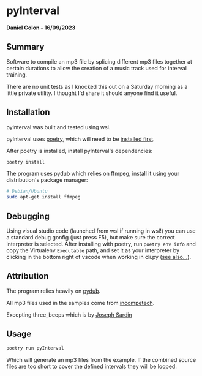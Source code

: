 # pyInterval

**Daniel Colon - 16/09/2023**

## Summary

Software to compile an mp3 file by splicing different mp3 files together at
certain durations to allow the creation of a music track used for interval
training.

There are no unit tests as I knocked this out on a Saturday morning as a little
private utility. I thought I'd share it should anyone find it useful.

## Installation

pyinterval was built and tested using wsl.

pyInterval uses [poetry](https://python-poetry.org), which will need to be
[installed first](https://python-poetry.org/docs/#installation).

After poetry is installed, install pyInterval's dependencies:
```sh
poetry install
```

The program uses pydub which relies on ffmpeg, install it using your
distribution's package manager:

```sh
# Debian/Ubuntu
sudo apt-get install ffmpeg
```

## Debugging

Using visual studio code (launched from wsl if running in wsl!) you can use a
standard debug gonfig (just press F5), but make sure the correct interpreter is
selected. After installing with poetry, run `poetry env info` and copy the
Virtualenv `Executable` path, and set it as your interpreter by clicking in the
bottom right of vscode when working in cli.py
([see also...](https://code.visualstudio.com/docs/python/environments)).

## Attribution

The program relies heavily on [pydub](https://github.com/jiaaro/pydub).

All mp3 files used in the samples come from
[incompetech](https://incompetech.com/).

Excepting three_beeps which is by [Joseph Sardin](https://bigsoundbank.com/sound-2645-dial-tone-call-ends.html)

## Usage

```sh
poetry run pyInterval
```

Which will generate an mp3 files from the example.
If the combined source files are too short to cover the defined intervals they
will be looped.
